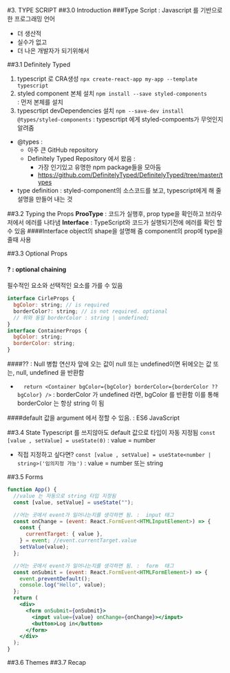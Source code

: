 #3. TYPE SCRIPT
##3.0 Introduction
###Type Script
: Javascript 를 기반으로 한 프로그래밍 언어

- 더 생산적
- 실수가 없고
- 더 나은 개발자가 되기위해서

##3.1 Definitely Typed

1. typescript 로 CRA생성
   `npx create-react-app my-app --template typescript`
2. styled component 본체 설치
   `npm install --save styled-components`  
   : 먼저 본체를 설치
3. typescrtipt devDependencies 설치
   `npm --save-dev install @types/styled-components`
   : typescrtipt 에게 styled-compoents가 무엇인지 알려줌

- @types :
  - 아주 큰 GitHub repository
  - Definitely Typed Repository 에서 왔음 :
    - 가장 인기있고 유명한 npm package들을 모아둠
    - https://github.com/DefinitelyTyped/DefinitelyTyped/tree/master/types
- type definition : styled-component의 소스코드를 보고, typescript에게 해 줄 설명을 만들어 내는 것

##3.2 Typing the Props
**ProoType** : 코드가 실행후, prop type을 확인하고 브라우저에서 에러를 나타냄
**Interface** : TypeScript와 코드가 실행되기전에 에러를 확인 할 수 있음
####Interface
object의 shape을 설명해 줌
component의 prop에 type을 줄때 사용

##3.3 Optional Props

#### ? : optional chaining

필수적인 요소와 선택적인 요소를 가를 수 있음

```jsx
interface CirleProps {
  bgColor: string; // is required
  borderColor?: string; // is not required. optional
  // 위와 동일 borderColor : string | undefined;
}
interface ContainerProps {
  bgColor: string;
  borderColor: string;
}
```

####?? : Null 병합 연산자
앞에 오는 값이 null 또는 undefined이면 뒤에오는 값 또는, null, undefined 을 반환함

- `  return <Container bgColor={bgColor} borderColor={borderColor ?? bgColor} />`
  : borderColor 가 undefined 라면, bgColor 를 반환함
  이를 통해 borderColor 는 항상 string 이 됨

####default 값을 argument 에서 정할 수 있음. : ES6 JavaScript

##3.4 State
Typescript 를 쓰지않아도 default 값으로 타입이 자동 지정됨
`const [value , setValue] = useState(0)` : value = number

- 직접 지정하고 싶다면?
  `const [value , setValue] = useState<number | string>('임의지정 가능')` : value = number 또는 string

##3.5 Forms

```jsx
function App() {
  //value 는 자동으로 string 타입 지정됨
  const [value, setValue] = useState("");

  //어는 곳에서 event가 일어나는지를 생각하면 됨. :  input 태그
  const onChange = (event: React.FormEvent<HTMLInputElement>) => {
    const {
      currentTarget: { value },
    } = event; //event.currentTarget.value
    setValue(value);
  };

  //어는 곳에서 event가 일어나는지를 생각하면 됨. :  form  태그
  const onSubmit = (event: React.FormEvent<HTMLFormElement>) => {
    event.preventDefault();
    console.log("Hello", value);
  };
  return (
    <div>
      <form onSubmit={onSubmit}>
        <input value={value} onChange={onChange}></input>
        <button>Log in</button>
      </form>
    </div>
  );
}
```

##3.6 Themes
##3.7 Recap
